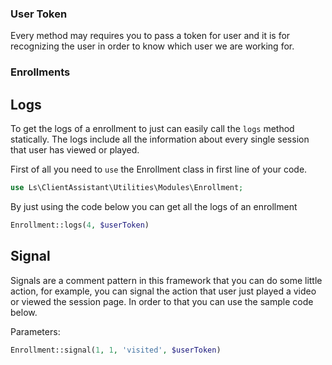 ### User Token
Every method may requires you to pass a token for user and it is for recognizing the user in order to know which user we are working for.


### Enrollments


## Logs
To get the logs of a enrollment to just can easily call the ``logs`` method statically. The logs include all the information about every single session that user has viewed or played.

First of all you need to ``use`` the Enrollment class in first line of your code.
```php
use Ls\ClientAssistant\Utilities\Modules\Enrollment;
```
By just using the code below you can get all the logs of an enrollment
```php
Enrollment::logs(4, $userToken)
```

## Signal
Signals are a comment pattern in this framework that you can do some little action, for example, you can signal the action that user just played a video or viewed the session page.
In order to that you can use the sample code below.

Parameters:


```php
Enrollment::signal(1, 1, 'visited', $userToken)
```
